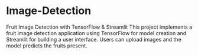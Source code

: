 # Image-Detection
Fruit Image Detection with TensorFlow &amp; Streamlit  This project implements a fruit image detection application using TensorFlow for model creation and Streamlit for building a user interface. Users can upload images and the model predicts the fruits present.
